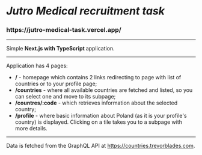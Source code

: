 <h1> <i> Jutro Medical recruitment task </i> </h1>

<h3> https://jutro-medical-task.vercel.app/ </h3>

---

Simple <b> Next.js with TypeScript </b> application.

---

Application has 4 pages:

<ul>
<li><b>/</b> - homepage which contains 2 links redirecting to page with list of countries or to your profile page;</li>
<li><b>/countries</b> - where all available countries are fetched and listed, so you can select one and move to its subpage; </li>
<li><b>/countres/:code</b> - which retrieves information about the selected country; </li>
<li><b>/profile</b> - where basic information about Poland (as it is your profile's country) is displayed. Clicking on a tile takes you to a subpage with more details.</li>
</ul>

---

Data is fetched from the GraphQL API at https://countries.trevorblades.com.
